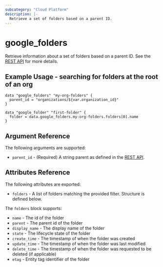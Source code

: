 ```yaml
---
subcategory: "Cloud Platform"
description: |-
  Retrieve a set of folders based on a parent ID.
---
```


# google_folders

Retrieve information about a set of folders based on a parent ID. See the
[REST API](https://cloud.google.com/resource-manager/reference/rest/v3/folders/list)
for more details.

## Example Usage - searching for folders at the root of an org

```hcl
data "google_folders" "my-org-folders" {
  parent_id = "organizations/${var.organization_id}"
}

data "google_folder" "first-folder" {
  folder = data.google_folders.my-org-folders.folders[0].name
}
```

## Argument Reference

The following arguments are supported:

* `parent_id` - (Required) A string parent as defined in the [REST API](https://cloud.google.com/resource-manager/reference/rest/v3/folders/list#query-parameters).


## Attributes Reference

The following attributes are exported:

* `folders` - A list of folders matching the provided filter. Structure is defined below.

The `folders` block supports:

* `name` - The id of the folder
* `parent` - The parent id of the folder
* `display_name` - The display name of the folder
* `state` - The lifecycle state of the folder
* `create_time` - The timestamp of when the folder was created
* `update_time` - The timestamp of when the folder was last modified
* `delete_time` - The timestamp of when the folder was requested to be deleted (if applicable)
* `etag` - Entity tag identifier of the folder

